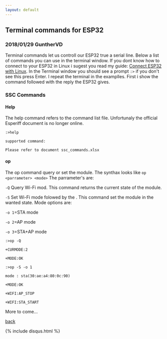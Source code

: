 ```yaml
---
layout: default
---
```


## Terminal commands for ESP32
### 2018/01/29 GuntherVD
Terminal commands let us controll our ESP32 true a serial line. Below a list of commands you can use in the terminal window. If you dont know how to connect to your ESP32 in Linux i sugest you read my guide: [Connect ESP32 with Linux](connect-esp32-with-linux).
In the Terminal window you should see a prompt `:>` if you don't see this press Enter. I repeat the terminal in the examplles. First i show the command followed with the reply the ESP32 gives.

### SSC Commands

#### Help
The help command refers to the command list file. Unfortunaly the official Esperiff document is no longer online.
```
:>help

supported command:

Please refer to document ssc_commands.xlsx
```

#### op
The op command query or set the module.
The synthax looks like `op <parrameter> <mode>`
The parrameter's are:

`-Q` Query Wi-Fi mod. This command returns the current state of the module.

`-S` Set Wi-Fi mode folowed by the <mode>. This command set the module in the wanted state.
Mode options are:

`-o 1`=STA mode
  
`-o 2`=AP mode

`-o 3`=STA+AP mode
```
:>op -Q

+CURMODE:2

+MODE:OK

:>op -S -o 1

mode : sta(30:ae:a4:80:0c:90)

+MODE:OK

+WIFI:AP_STOP

+WIFI:STA_START
```


More to come...

[back](./)

{% include disqus.html %}
